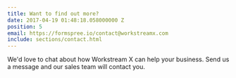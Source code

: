 ```yaml
---
title: Want to find out more?
date: 2017-04-19 01:48:18.058000000 Z
position: 5
email: https://formspree.io/contact@workstreamx.com
include: sections/contact.html
---
```


We'd love to chat about how Workstream X can help your business. Send us a message and our sales team will contact you.
